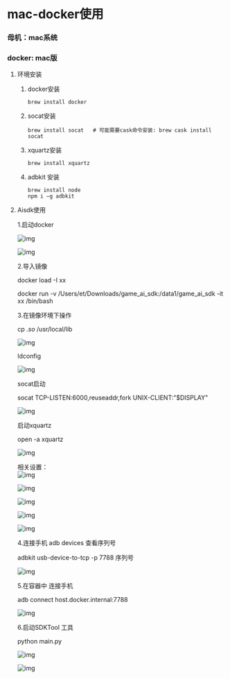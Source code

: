 # mac-docker使用

### 母机：mac系统  
### docker: mac版    


1. 环境安装  
    1. docker安装  
        ```
        brew install docker
        ```
    2. socat安装  
        ```
        brew install socat   # 可能需要cask命令安装: brew cask install socat
        ```
    3. xquartz安装  
        ```
        brew install xquartz
        ```
    4. adbkit 安装  
        ```
        brew install node
        npm i –g adbkit
        ```

2. Aisdk使用  

     1.启动docker  

    ![img](../img/Mac/docker2.png)

    ![img](../img/Mac/docker1.png)

     2.导入镜像

     docker load -I xx

     docker run -v /Users/et/Downloads/game_ai_sdk:/data1/game_ai_sdk -it xx /bin/bash 

     3.在镜像环境下操作

     cp *.so* /usr/local/lib

     ![img](../img/Mac/mac4.png)

     ldconfig

     ![img](../img/Mac/mac3.png)
 
     socat启动

     socat TCP-LISTEN:6000,reuseaddr,fork UNIX-CLIENT:\"$DISPLAY\"

     ![img](../img/Mac/socat.png)

     启动xquartz

     open -a xquartz

     ![img](../img/Mac/xcu.png)
     
     相关设置：  
     ![img](../img/Mac/set1.png)  
     
     ![img](../img/Mac/set2.png)  
     
     ![img](../img/Mac/set3.png)  
     
     ![img](../img/Mac/set4.png)  
     
     ![img](../img/Mac/set5.png)

     4.连接手机
     adb devices 查看序列号

     adbkit usb-device-to-tcp -p 7788 序列号

     ![img](../img/Mac/mac2.png)

     5.在容器中 连接手机

     adb connect host.docker.internal:7788

     ![img](../img/Mac/mac1.png)

     6.启动SDKTool 工具

     python main.py

      ![img](../img/Mac/sdktool.png)

      ![img](../img/Mac/phone.png)
